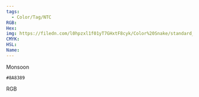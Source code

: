 ```yaml
---
tags:
  - Color/Tag/NTC
RGB:
Hex:
img: https://filedn.com/l0hpzxl1f01yT7GHxtF8cyk/Color%20Snake/standard_csv_to_svg/%23/8A8389.svg
CMYK:
HSL:
Name:
---
```

Monsoon
```palette
#8A8389
```
RGB
